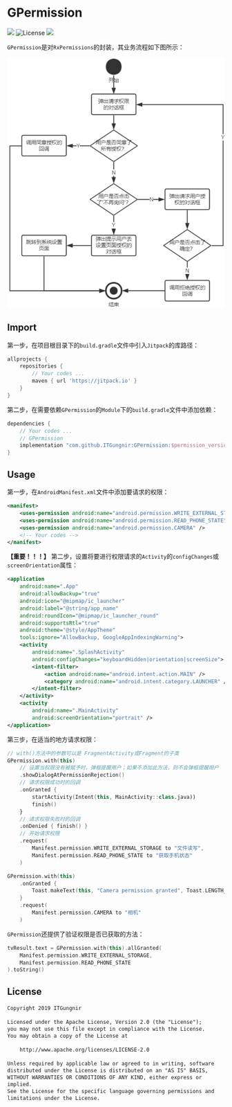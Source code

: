 # GPermission

[![](https://jitpack.io/v/ITGungnir/GPermission.svg)](https://jitpack.io/#ITGungnir/GPermission)
![License](https://img.shields.io/badge/License-Apache2.0-blue.svg)
![](https://img.shields.io/badge/Email-itgungnir@163.com-ff69b4.svg)

`GPermission`是对`RxPermissions`的封装，其业务流程如下图所示：

![](./images/g_permission_instruction.png)

## Import
第一步，在项目根目录下的`build.gradle`文件中引入`Jitpack`的库路径：
```groovy
allprojects {
    repositories {
        // Your codes ...
        maven { url 'https://jitpack.io' }
    }
}
```

第二步，在需要依赖`GPermission`的`Module`下的`build.gradle`文件中添加依赖：
```groovy
dependencies {
    // Your codes ...
    // GPermission
    implementation "com.github.ITGungnir:GPermission:$permission_version"
}
```

## Usage
第一步，在`AndroidManifest.xml`文件中添加要请求的权限：
```xml
<manifest>
    <uses-permission android:name="android.permission.WRITE_EXTERNAL_STORAGE" />
    <uses-permission android:name="android.permission.READ_PHONE_STATE" />
    <uses-permission android:name="android.permission.CAMERA" />
    <!-- Your codes -->
</manifest>
```

**【重要！！！】** 第二步，设置将要进行权限请求的`Activity`的`configChanges`或`screenOrientation`属性：
```xml
<application
    android:name=".App"
    android:allowBackup="true"
    android:icon="@mipmap/ic_launcher"
    android:label="@string/app_name"
    android:roundIcon="@mipmap/ic_launcher_round"
    android:supportsRtl="true"
    android:theme="@style/AppTheme"
    tools:ignore="AllowBackup, GoogleAppIndexingWarning">
    <activity
        android:name=".SplashActivity"
        android:configChanges="keyboardHidden|orientation|screenSize">
        <intent-filter>
            <action android:name="android.intent.action.MAIN" />
            <category android:name="android.intent.category.LAUNCHER" />
        </intent-filter>
    </activity>
    <activity
        android:name=".MainActivity"
        android:screenOrientation="portrait" />
</application>
```

第三步，在适当的地方请求权限：
```kotlin
// with()方法中的参数可以是 FragmentActivity或Fragment的子类
GPermission.with(this)
    // 设置当权限没有被赋予时，弹框提醒用户；如果不添加此方法，则不会弹框提醒用户
    .showDialogAtPermissionRejection()
    // 请求权限成功时的回调
    .onGranted {
        startActivity(Intent(this, MainActivity::class.java))
        finish()
    }
    // 请求权限失败时的回调
    .onDenied { finish() }
    // 开始请求权限
    .request(
        Manifest.permission.WRITE_EXTERNAL_STORAGE to "文件读写",
        Manifest.permission.READ_PHONE_STATE to "获取手机状态"
    )
```
```kotlin
GPermission.with(this)
    .onGranted {
        Toast.makeText(this, "Camera permission granted", Toast.LENGTH_SHORT).show()
    }
    .request(
        Manifest.permission.CAMERA to "相机"
    )
```

`GPermission`还提供了验证权限是否已获取的方法：
```kotlin
tvResult.text = GPermission.with(this).allGranted(
    Manifest.permission.WRITE_EXTERNAL_STORAGE,
    Manifest.permission.READ_PHONE_STATE
).toString()
```

## License
```text
Copyright 2019 ITGungnir

Licensed under the Apache License, Version 2.0 (the "License");
you may not use this file except in compliance with the License.
You may obtain a copy of the License at

    http://www.apache.org/licenses/LICENSE-2.0

Unless required by applicable law or agreed to in writing, software
distributed under the License is distributed on an "AS IS" BASIS,
WITHOUT WARRANTIES OR CONDITIONS OF ANY KIND, either express or implied.
See the License for the specific language governing permissions and
limitations under the License.
```